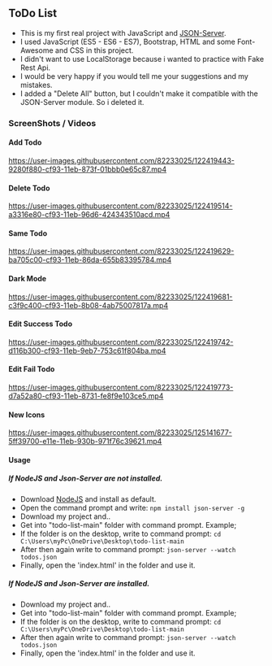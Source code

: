 ## ToDo List

- This is my first real project with JavaScript and [JSON-Server](https://github.com/typicode/json-server).
- I used JavaScript (ES5 - ES6 - ES7), Bootstrap, HTML and some Font-Awesome and CSS in this project.
- I didn't want to use LocalStorage because i wanted to practice with Fake Rest Api.
- I would be very happy if you would tell me your suggestions and my mistakes.
- I added a "Delete All" button, but I couldn't make it compatible with the JSON-Server module. So i deleted it.

### ScreenShots / Videos

#### Add Todo

https://user-images.githubusercontent.com/82233025/122419443-9280f880-cf93-11eb-873f-01bbb0e65c87.mp4

#### Delete Todo

https://user-images.githubusercontent.com/82233025/122419514-a3316e80-cf93-11eb-96d6-424343510acd.mp4

#### Same Todo

https://user-images.githubusercontent.com/82233025/122419629-ba705c00-cf93-11eb-86da-655b83395784.mp4

#### Dark Mode

https://user-images.githubusercontent.com/82233025/122419681-c3f9c400-cf93-11eb-8b08-4ab75007817a.mp4

#### Edit Success Todo

https://user-images.githubusercontent.com/82233025/122419742-d116b300-cf93-11eb-9eb7-753c61f804ba.mp4

#### Edit Fail Todo

https://user-images.githubusercontent.com/82233025/122419773-d7a52a80-cf93-11eb-8731-fe8f9e103ce5.mp4

#### New Icons

https://user-images.githubusercontent.com/82233025/125141677-5ff39700-e11e-11eb-930b-971f76c39621.mp4


#### Usage

##### If NodeJS and Json-Server are not installed.

- Download [NodeJS](https://nodejs.org/en/download/) and install as default.
- Open the command prompt and write: `npm install json-server -g`
- Download my project and..
- Get into "todo-list-main" folder with command prompt. Example;
- If the folder is on the desktop, write to command prompt: `cd C:\Users\myPc\OneDrive\Desktop\todo-list-main`
- After then again write to command prompt: `json-server --watch todos.json`
- Finally, open the 'index.html' in the folder and use it.

##### If NodeJS and Json-Server are installed.

- Download my project and..
- Get into "todo-list-main" folder with command prompt. Example;
- If the folder is on the desktop, write to command prompt: `cd C:\Users\myPc\OneDrive\Desktop\todo-list-main`
- After then again write to command prompt: `json-server --watch todos.json`
- Finally, open the 'index.html' in the folder and use it.

